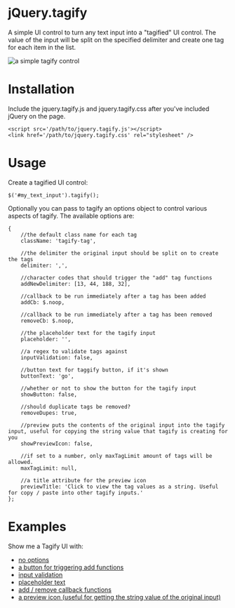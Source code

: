 jQuery.tagify
=============

A simple UI control to turn any text input into a "tagified" UI control.  The value of the input will be split on the specified delimiter and create one tag for each item in the list.

![a simple tagify control](https://raw.github.com/decipherinc/tagify/master/tagify.jpg)

Installation
============

Include the jquery.tagify.js and jquery.tagify.css after you've included jQuery on the page.

    <script src='/path/to/jquery.tagify.js'></script>
    <link href='/path/to/jquery.tagify.css' rel="stylesheet" />

Usage
=====

Create a tagified UI control:

    $('#my_text_input').tagify();

Optionally you can pass to tagify an options object to control various aspects of tagify.  The available options are:

	{
		//the default class name for each tag
		className: 'tagify-tag', 

		//the delimiter the original input should be split on to create the tags
		delimiter: ',',

		//character codes that should trigger the "add" tag functions
		addNewDelimiter: [13, 44, 188, 32],

		//callback to be run immediately after a tag has been added
		addCb: $.noop,

		//callback to be run immediately after a tag has been removed 
		removeCb: $.noop,

		//the placeholder text for the tagify input
		placeholder: '',

		//a regex to validate tags against
		inputValidation: false,

		//button text for taggify button, if it's shown
		buttonText: 'go',

		//whether or not to show the button for the tagify input
		showButton: false,

		//should duplicate tags be removed?
		removeDupes: true,

		//preview puts the contents of the original input into the tagify input, useful for copying the string value that tagify is creating for you
		showPreviewIcon: false,

		//if set to a number, only maxTagLimit amount of tags will be allowed.
		maxTagLimit: null,

		//a title attribute for the preview icon
		previewTitle: 'Click to view the tag values as a string. Useful for copy / paste into other tagify inputs.'
	};

Examples
========

Show me a Tagify UI with:

* [no options](http://jsfiddle.net/dosl/7PxkD/)
* [a button for triggering add functions](http://jsfiddle.net/dosl/QrY8S/)
* [input validation](http://jsfiddle.net/dosl/4ENs4/)
* [placeholder text](http://jsfiddle.net/dosl/su4cL/)
* [add / remove callback functions](http://jsfiddle.net/dosl/pkwh3/)
* [a preview icon (useful for getting the string value of the original input)](http://jsfiddle.net/dosl/hRGYk/)